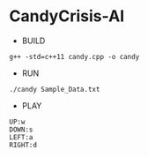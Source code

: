 # CandyCrisis-AI

* BUILD
```
g++ -std=c++11 candy.cpp -o candy
```
* RUN
```
./candy Sample_Data.txt
```
* PLAY
```
UP:w
DOWN:s
LEFT:a
RIGHT:d
```
